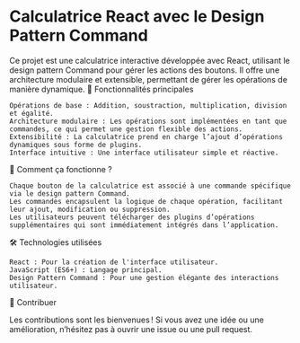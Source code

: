 # Calculatrice React avec le Design Pattern Command

Ce projet est une calculatrice interactive développée avec React, utilisant le design pattern Command pour gérer les actions des boutons. Il offre une architecture modulaire et extensible, permettant de gérer les opérations de manière dynamique.
🎯 Fonctionnalités principales

    Opérations de base : Addition, soustraction, multiplication, division et égalité.
    Architecture modulaire : Les opérations sont implémentées en tant que commandes, ce qui permet une gestion flexible des actions.
    Extensibilité : La calculatrice prend en charge l’ajout d’opérations dynamiques sous forme de plugins.
    Interface intuitive : Une interface utilisateur simple et réactive.

🚀 Comment ça fonctionne ?

    Chaque bouton de la calculatrice est associé à une commande spécifique via le design pattern Command.
    Les commandes encapsulent la logique de chaque opération, facilitant leur ajout, modification ou suppression.
    Les utilisateurs peuvent télécharger des plugins d’opérations supplémentaires qui sont immédiatement intégrés dans l’application.

🛠️ Technologies utilisées

    React : Pour la création de l'interface utilisateur.
    JavaScript (ES6+) : Langage principal.
    Design Pattern Command : Pour une gestion élégante des interactions utilisateur.
    
🤝 Contribuer

Les contributions sont les bienvenues ! Si vous avez une idée ou une amélioration, n’hésitez pas à ouvrir une issue ou une pull request.
